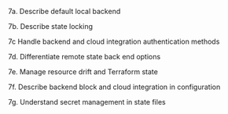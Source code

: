 7a. Describe default local backend

7b. Describe state locking

7c Handle backend and cloud integration authentication methods

7d. Differentiate remote state back end options

7e. Manage resource drift and Terraform state

7f. Describe backend block and cloud integration in configuration

7g. Understand secret management in state files
